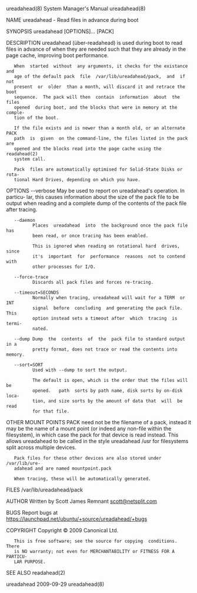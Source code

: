 ureadahead(8)              System Manager's Manual              ureadahead(8)

NAME
       ureadahead - Read files in advance during boot

SYNOPSIS
       ureadahead [OPTIONS]...  [PACK]

DESCRIPTION
       ureadahead  (über-readahead)  is  used  during  boot  to read files in
       advance of when they are needed such that they are already in the page
       cache, improving boot performance.

       When  started  without  any arguments, it checks for the existance and
       age of the default pack  file  /var/lib/ureadahead/pack,  and  if  not
       present  or  older  than a month, will discard it and retrace the boot
       sequence.  The pack will then  contain  information  about  the  files
       opened  during boot, and the blocks that were in memory at the comple‐
       tion of the boot.

       If the file exists and is newer than a month old, or an alternate PACK
       path  is  given  on the command-line, the files listed in the pack are
       opened and the blocks read into the page cache using the  readahead(2)
       system call.

       Pack  files are automatically optimised for Solid-State Disks or rota‐
       tional Hard Drives, depending on which you have.

OPTIONS
       --verbose
              May be used to report on ureadahead's operation.   In  particu‐
              lar, this causes information about the size of the pack file to
              be output when reading and a complete dump of the  contents  of
              the pack file after tracing.

       --daemon
              Places  ureadahead  into  the background once the pack file has
              been read, or once tracing has been enabled.

              This is ignored when reading on rotational hard  drives,  since
              it's  important  for  performance  reasons  not to contend with
              other processes for I/O.

       --force-trace
              Discards all pack files and forces re-tracing.

       --timeout=SECONDS
              Normally when tracing, ureadahead will wait for a TERM  or  INT
              signal  before  concluding  and generating the pack file.  This
              option instead sets a timeout after  which  tracing  is  termi‐
              nated.

       --dump Dump  the  contents  of  the  pack file to standard output in a
              pretty format, does not trace or read the contents into memory.

       --sort=SORT
              Used with --dump to sort the output.

              The default is open, which is the order that the files will  be
              opened.   path  sorts by path name, disk sorts by on-disk loca‐
              tion, and size sorts by the amount of data that  will  be  read
              for that file.

OTHER MOUNT POINTS
       PACK need not be the filename of a pack, instead it may be the name of
       a mount point (or indeed any non-file within the filesystem), in which
       case the pack for that device is read instead.  This allows ureadahead
       to be called in the style ureadahead /usr for filesystems split across
       multiple devices.

       Pack files for these other devices are also stored under /var/lib/ure‐
       adahead and are named mountpoint.pack

       When tracing, these will be automatically generated.

FILES
       /var/lib/ureadahead/pack

AUTHOR
       Written by Scott James Remnant <scott@netsplit.com>

BUGS
       Report bugs at <https://launchpad.net/ubuntu/+source/ureadahead/+bugs>

COPYRIGHT
       Copyright © 2009 Canonical Ltd.

       This is free software; see the source for copying  conditions.   There
       is NO warranty; not even for MERCHANTABILITY or FITNESS FOR A PARTICU‐
       LAR PURPOSE.

SEE ALSO
       readahead(2)

ureadahead                        2009-09-29                    ureadahead(8)
